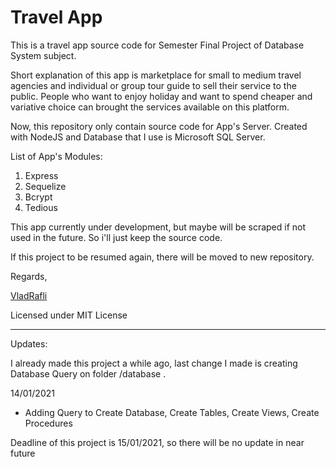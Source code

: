 # Travel App

This is a travel app source code for Semester Final Project of Database System subject.

Short explanation of this app is marketplace for small to medium travel agencies and individual or group tour guide to sell their service to the public. People who want to enjoy holiday and want to spend cheaper and variative choice can brought the services available on this platform.

Now, this repository only contain source code for App's Server. Created with NodeJS and Database that I use is Microsoft SQL Server.

List of App's Modules:

1. Express
2. Sequelize
3. Bcrypt
4. Tedious

This app currently under development, but maybe will be scraped if not used in the future. So i'll just keep the source code.

If this project to be resumed again, there will be moved to new repository.

Regards,

[VladRafli](https://github.com/VladRafli)

Licensed under MIT License

---

Updates:

I already made this project a while ago, last change I made is creating Database Query on folder /database .

14/01/2021

- Adding Query to Create Database, Create Tables, Create Views, Create Procedures

Deadline of this project is 15/01/2021, so there will be no update in near future
